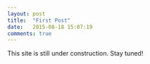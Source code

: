 ```yaml
---
layout: post
title:  "First Post"
date:   2015-08-18 15:07:19
comments: true
---
```

This site is still under construction. Stay tuned!
